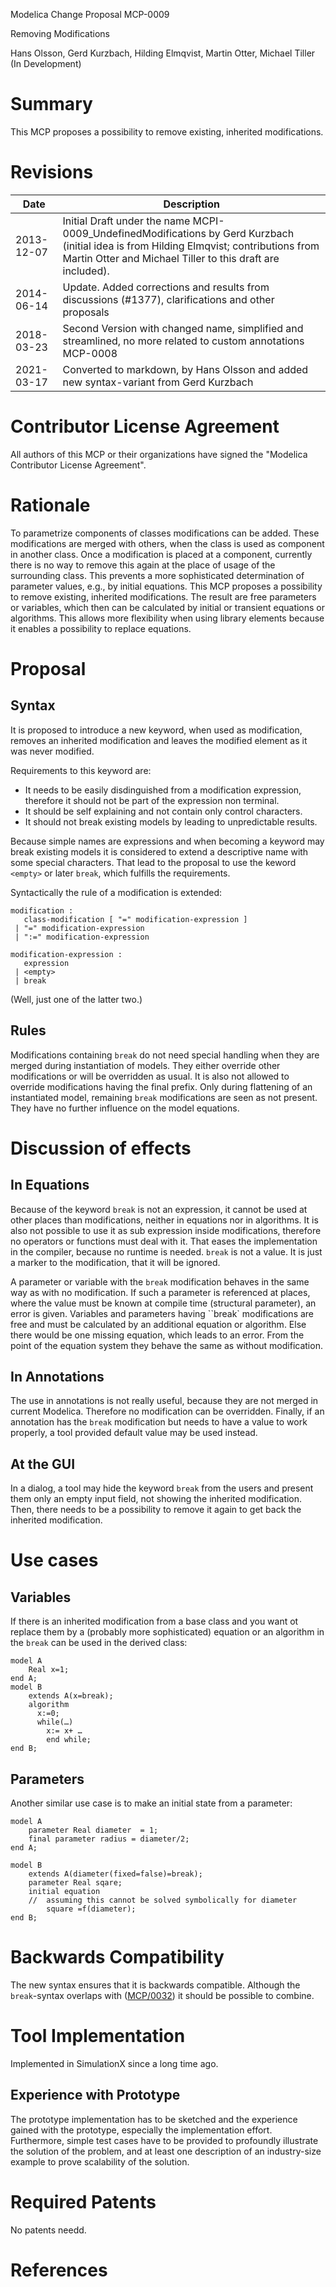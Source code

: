 Modelica Change Proposal MCP-0009

Removing Modifications 

Hans Olsson, Gerd Kurzbach, Hilding Elmqvist, Martin Otter, Michael Tiller
(In Development) 


# Summary
This MCP proposes a possibility to remove existing, inherited modifications.

# Revisions
| Date | Description |
| --- | --- |
| 2013-12-07 | Initial Draft under the name MCPI-0009_UndefinedModifications by Gerd Kurzbach (initial idea is from Hilding Elmqvist; contributions from Martin Otter and Michael Tiller to this draft are included).| |
| 2014-06-14 | Update. Added corrections and results from discussions (#1377), clarifications and other proposals|
| 2018-03-23 | Second Version with changed name, simplified and streamlined, no more related to custom annotations MCP-0008|
| 2021-03-17 | Converted to markdown, by Hans Olsson and added new syntax-variant from Gerd Kurzbach |

# Contributor License Agreement
All authors of this MCP or their organizations have signed the "Modelica Contributor License Agreement". 

# Rationale
To parametrize components of classes modifications can be added.
These modifications are merged with others, when the class is used as component in another class.
Once a modification is placed at a component, currently there is no way to remove this again at the place of usage of the surrounding class.
This prevents a more sophisticated determination of parameter values, e.g., by initial equations.
This MCP proposes a possibility to remove existing, inherited modifications.
The result are free parameters or variables, which then can be calculated by initial or transient equations or algorithms.
This allows more flexibility when using library elements because it enables a possibility to replace equations.

# Proposal

## Syntax
It is proposed to introduce a new keyword, when used as modification, removes an inherited modification and leaves the modified element as it was never modified.

Requirements to this keyword are:
* It needs to be easily disdinguished from a modification expression, therefore it should not be part of the expression non terminal.
* It should be self explaining and not contain only control characters.
* It should not break existing models by leading to unpredictable results.

Because simple names are expressions and when becoming a keyword may break existing models it is considered to extend a descriptive name with some special characters.
That lead to the proposal to use the keword `<empty>` or later `break`, which fulfills the requirements.
  
Syntactically the rule of a modification is extended:

```
modification :
   class-modification [ "=" modification-expression ]
 | "=" modification-expression
 | ":=" modification-expression
 
modification-expression :
   expression
 | <empty>
 | break
 ```

(Well, just one of the latter two.)

## Rules
Modifications containing `break` do not need special handling when they are merged during instantiation of models.
They either override other modifications or will be overridden as usual.
It is also not allowed to override modifications having the final prefix.
Only during flattening of an instantiated model, remaining `break` modifications are seen as not present.
They have no further influence on the model equations.
  
# Discussion of effects

## In Equations

Because of the keyword `break` is not an expression, it cannot be used at other places than modifications, neither in equations nor in algorithms.
It is also not possible to use it as sub expression inside modifications, therefore no operators or functions must deal with it.
That eases the implementation in the compiler, because no runtime is needed.
`break` is not a value. It is just a marker to the modification, that it will be ignored.

A parameter or variable with the `break` modification behaves in the same way as with no modification.
If such a parameter is referenced at places, where the value must be known at compile time (structural parameter), an error is given.
Variables and parameters having ``break` modifications are free and must be calculated by an additional equation or algorithm.
Else there would be one missing equation, which leads to an error.
From the point of the equation system they behave the same as without modification.

## In Annotations

The use in annotations is not really useful, because they are not merged in current Modelica.
Therefore no modification can be overridden.
Finally, if an annotation has the `break` modification but needs to have a value to work properly, a tool provided default value may be used  instead.
  
## At the GUI

In a dialog, a tool may hide the keyword `break` from the users and present them only an empty input field, not showing the inherited modification.
Then, there needs to be a possibility to remove it again to get back the inherited modification.
  
# Use cases

## Variables

If there is an inherited modification from a base class and you want ot replace them by a (probably more sophisticated) equation or an algorithm in the `break` can be used in the derived class:
```
model A
    Real x=1;
end A;
model B
    extends A(x=break);
    algorithm
	  x:=0;
	  while(…)
		x:= x+ …
        end while;
end B;
```

## Parameters

Another similar use case is to make an initial state from a parameter:
```
model A
    parameter Real diameter  = 1;
    final parameter radius = diameter/2;
end A;

model B
    extends A(diameter(fixed=false)=break);
    parameter Real sqare;
    initial equation 
    //  assuming this cannot be solved symbolically for diameter
        square =f(diameter); 
end B;
```
  

# Backwards Compatibility
The new syntax ensures that it is backwards compatible.
Although the `break`-syntax overlaps with ([MCP/0032](https://github.com/modelica/ModelicaSpecification/tree/MCP/0032/RationaleMCP/0032)) it should be possible to combine.

# Tool Implementation
Implemented in SimulationX since a long time ago.

## Experience with Prototype
The prototype implementation has to be sketched and the experience gained with the prototype, especially the implementation effort. Furthermore, simple test cases have to be provided to profoundly illustrate the solution of the problem, and at least one description of an industry-size example to prove scalability of the solution. 

# Required Patents
No patents needd.
# References
